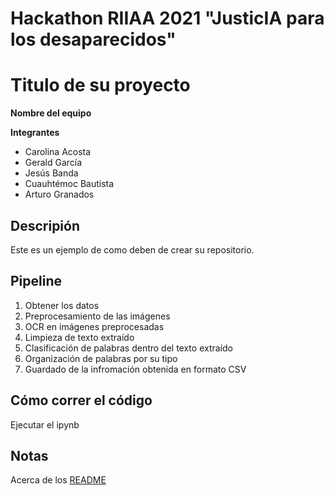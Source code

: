 # Hackathon RIIAA 2021 "JusticIA para los desaparecidos"
# Titulo de su proyecto

**Nombre del equipo**  
<Inserte nombre>

**Integrantes**
* Carolina Acosta
* Gerald García
* Jesús Banda
* Cuauhtémoc Bautista
* Arturo Granados

## Descripión
Este es un ejemplo de como deben de crear su repositorio.


## Pipeline
1. Obtener los datos
2. Preprocesamiento de las imágenes
3. OCR en imágenes preprocesadas
4. Limpieza de texto extraído
5. Clasificación de palabras dentro del texto extraído
6. Organización de palabras por su tipo
7. Guardado de la infromación obtenida en formato CSV

## Cómo correr el código
Ejecutar el ipynb

## Notas
Acerca de los [README](https://docs.github.com/en/github/creating-cloning-and-archiving-repositories/creating-a-repository-on-github/about-readmes)

